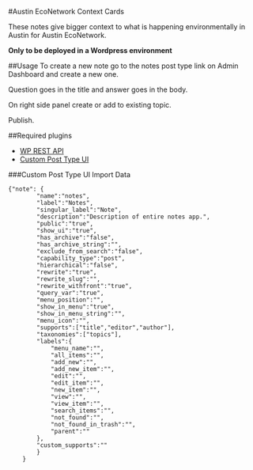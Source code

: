 #Austin EcoNetwork Context Cards

These notes give bigger context to what is happening environmentally in Austin for Austin EcoNetwork.

**Only to be deployed in a Wordpress environment**

##Usage
To create a new note go to the notes post type link on Admin Dashboard and create a new one.

Question goes in the title and answer goes in the body.

On right side panel create or add to existing topic.

Publish.


##Required plugins
- [WP REST API](https://wordpress.org/plugins/json-rest-api/)
- [Custom Post Type UI](https://wordpress.org/plugins/custom-post-type-ui/)


###Custom Post Type UI Import Data

    {"note": {
			"name":"notes",
			"label":"Notes",
			"singular_label":"Note",
			"description":"Description of entire notes app.",
			"public":"true",
			"show_ui":"true",
			"has_archive":"false",
			"has_archive_string":"",
			"exclude_from_search":"false",
			"capability_type":"post",
			"hierarchical":"false",
			"rewrite":"true",
			"rewrite_slug":"",
			"rewrite_withfront":"true",
			"query_var":"true",
			"menu_position":"",
			"show_in_menu":"true",
			"show_in_menu_string":"",
			"menu_icon":"",
			"supports":["title","editor","author"],
			"taxonomies":["topics"],
			"labels":{
				"menu_name":"",
				"all_items":"",
				"add_new":"",
				"add_new_item":"",
				"edit":"",
				"edit_item":"",
				"new_item":"",
				"view":"",
				"view_item":"",
				"search_items":"",
				"not_found":"",
				"not_found_in_trash":"",
				"parent":""
			},
			"custom_supports":""
			}
		}
